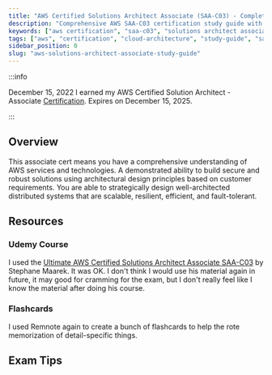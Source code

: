 ```yaml
---
title: "AWS Certified Solutions Architect Associate (SAA-C03) - Complete Study Guide"
description: "Comprehensive AWS SAA-C03 certification study guide with exam tips, resources, and hands-on experience. Learn cloud architecture design patterns and AWS services for the associate exam."
keywords: ["aws certification", "saa-c03", "solutions architect associate", "aws study guide", "cloud architecture", "aws exam prep", "aws services", "cloud certification"]
tags: ["aws", "certification", "cloud-architecture", "study-guide", "saa-c03"]
sidebar_position: 0
slug: "aws-solutions-architect-associate-study-guide"
---
```


:::info

December 15, 2022 I earned my AWS Certified Solution Architect - Associate [Certification](https://www.credly.com/badges/f4219435-7c98-47d0-9839-fdf39c7c21d2/public_url). Expires on December 15, 2025.

:::

## Overview

This associate cert means you have a comprehensive understanding of AWS services and technologies. A demonstrated ability to build secure and robust solutions using architectural design principles based on customer requirements. You are able to strategically design well-architected distributed systems that are scalable, resilient, efficient, and fault-tolerant.

## Resources

### Udemy Course

I used the [Ultimate AWS Certified Solutions Architect Associate SAA-C03](https://www.udemy.com/share/106WtA3@2SAIMamyPyAN4rIsHXAJAuv7r-NLwBl4MPsLLQlCF3vT0ulR9wNE0xfNByjT9UqnmA==/) by Stephane Maarek. It was OK. I don't think I would use his material again in future, it may good for cramming for the exam, but I don't really feel like I know the material after doing his course.

### Flashcards

I used Remnote again to create a bunch of flashcards to help the rote memorization of detail-specific things.

## Exam Tips


